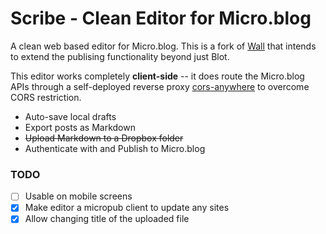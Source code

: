# Scribe - Clean Editor for Micro.blog

A clean web based editor for Micro.blog. This is a fork of [Wall](https://github.com/davidmerfield/wall) that intends to extend the publising functionality beyond just Blot.

This editor works completely **client-side** -- it does route the Micro.blog APIs through a self-deployed reverse proxy [cors-anywhere](https://github.com/Rob--W/cors-anywhere/) to overcome CORS restriction.

- Auto-save local drafts
- Export posts as Markdown
- ~~Upload Markdown to a Dropbox folder~~
- Authenticate with and Publish to Micro.blog

### TODO

* [ ] Usable on mobile screens
* [x] Make editor a micropub client to update any sites
* [x] Allow changing title of the uploaded file
